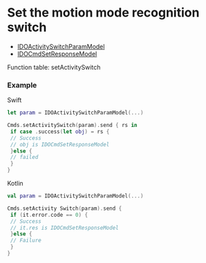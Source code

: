 # Set the motion mode recognition switch
* [IDOActivitySwitchParamModel](../model/IDOActivitySwitchParamModel.md)
* [IDOCmdSetResponseModel](../model/IDOCmdSetResponseModel.md)

Function table: setActivitySwitch

### Example

 Swift
```swift
let param = IDOActivitySwitchParamModel(...)

Cmds.setActivitySwitch(param).send { rs in
 if case .success(let obj) = rs {
 // Success
 // obj is IDOCmdSetResponseModel
 }else {
 // failed
 }
}
```

Kotlin
```kotlin
val param = IDOActivitySwitchParamModel(...)

Cmds.setActivity Switch(param).send {
 if (it.error.code == 0) {
 // Success
 // it.res is IDOCmdSetResponseModel
 }else {
 // Failure
 }
}
```
